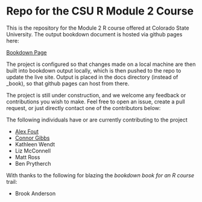 # Repo for the CSU R Module 2 Course

This is the repository for the Module 2 R course offered at Colorado State University.
The output bookdown document is hosted via github pages here:


[Bookdown Page](https://csu-r.github.io/Module2/)


The project is configured so that changes made on a local machine are then built into bookdown output locally, which is then pushed to the repo to update the live site.
Output is placed in the docs directory (instead of _book), so that github pages can host from there.

The project is still under construction, and we welcome any feedback or contributions you wish to make.
Feel free to open an issue, create a pull request, or just directly contact one of the contributors below:

The following individuals have or are currently contributing to the project
* [Alex Fout](https://github.com/fouticus)
* [Connor Gibbs](https://github.com/congibbs10)
* Kathleen Wendt
* Liz McConnell
* Matt Ross
* Ben Prytherch


With thanks to the following for blazing the _bookdown book for an R course_ trail:
* Brook Anderson


